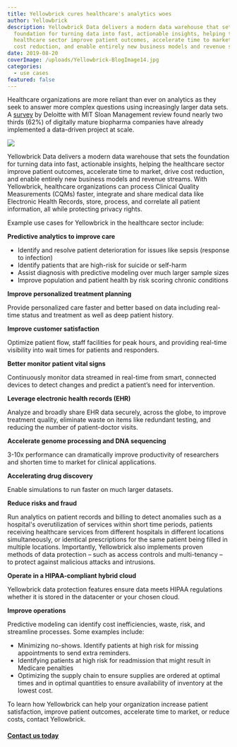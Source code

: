 ```yaml
---
title: Yellowbrick cures healthcare's analytics woes
author: Yellowbrick
description: Yellowbrick Data delivers a modern data warehouse that sets the
  foundation for turning data into fast, actionable insights, helping the
  healthcare sector improve patient outcomes, accelerate time to market, drive
  cost reduction, and enable entirely new business models and revenue streams.
date: 2019-08-20
coverImage: /uploads/Yellowbrick-BlogImage14.jpg
categories:
  - use cases
featured: false
---
```

Healthcare organizations are more reliant than ever on analytics as they seek to answer more complex questions using increasingly larger data sets. A [survey](https://www2.deloitte.com/insights/us/en/industry/life-sciences/digital-transformation-biopharma.html?id=us:2el:3pr:4di4797:5awa:6di:MMDDYY:&pkid=1005656) by Deloitte with MIT Sloan Management review found nearly two thirds (62%) of digitally mature biopharma companies have already implemented a data-driven project at scale.

![](/uploads/blog-BioPharmaDigitalInitiatives.png)

Yellowbrick Data delivers a modern data warehouse that sets the foundation for turning data into fast, actionable insights, helping the healthcare sector improve patient outcomes, accelerate time to market, drive cost reduction, and enable entirely new business models and revenue streams. With Yellowbrick, healthcare organizations can process Clinical Quality Measurements (CQMs) faster, integrate and share medical data like Electronic Health Records, store, process, and correlate all patient information, all while protecting privacy rights.

Example use cases for Yellowbrick in the healthcare sector include:

**Predictive analytics to improve care**

* Identify and resolve patient deterioration for issues like sepsis (response to infection)
* Identify patients that are high-risk for suicide or self-harm
* Assist diagnosis with predictive modeling over much larger sample sizes
* Improve population and patient health by risk scoring chronic conditions

**Improve personalized treatment planning**

Provide personalized care faster and better based on data including real-time status and treatment as well as deep patient history.

**Improve customer satisfaction**

Optimize patient flow, staff facilities for peak hours, and providing real-time visibility into wait times for patients and responders.

**Better monitor patient vital signs**

Continuously monitor data streamed in real-time from smart, connected devices to detect changes and predict a patient’s need for intervention.

**Leverage electronic health records (EHR)**

Analyze and broadly share EHR data securely, across the globe, to improve treatment quality, eliminate waste on items like redundant testing, and reducing the number of patient-doctor visits.

**Accelerate genome processing and DNA sequencing**

3-10x performance can dramatically improve productivity of researchers and shorten time to market for clinical applications.

**Accelerating drug discovery**

Enable simulations to run faster on much larger datasets.

**Reduce risks and fraud**

Run analytics on patient records and billing to detect anomalies such as a hospital's overutilization of services within short time periods, patients receiving healthcare services from different hospitals in different locations simultaneously, or identical prescriptions for the same patient being filled in multiple locations. Importantly, Yellowbrick also implements proven methods of data protection – such as access controls and multi-tenancy – to protect against malicious attacks and intrusions.

**Operate in a HIPAA-compliant hybrid cloud**

Yellowbrick data protection features ensure data meets HIPAA regulations whether it is stored in the datacenter or your chosen cloud.

**Improve operations**

Predictive modeling can identify cost inefficiencies, waste, risk, and streamline processes. Some examples include:

* Minimizing no-shows. Identify patients at high risk for missing appointments to send extra reminders.
* Identifying patients at high risk for readmission that might result in Medicare penalties
* Optimizing the supply chain to ensure supplies are ordered at optimal times and in optimal quantities to ensure availability of inventory at the lowest cost.

To learn how Yellowbrick can help your organization increase patient satisfaction, improve patient outcomes, accelerate time to market, or reduce costs, contact Yellowbrick.

#### [Contact us today](https://www.yellowbrick.com/contact-us/)